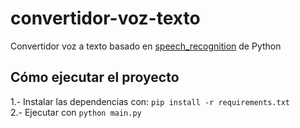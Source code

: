 # convertidor-voz-texto
Convertidor voz a texto basado en [speech_recognition](https://github.com/Uberi/speech_recognition) de Python

## Cómo ejecutar el proyecto
1.- Instalar las dependencias con: `pip install -r requirements.txt`  
2.- Ejecutar con `python main.py`
